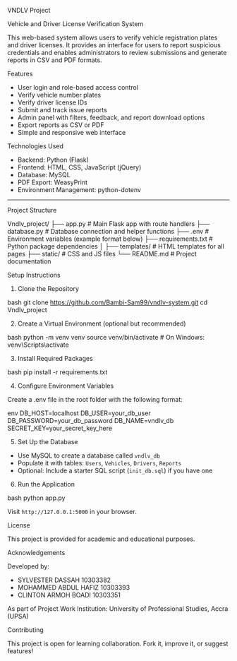 VNDLV Project

Vehicle and Driver License Verification System

This web-based system allows users to verify vehicle registration plates and driver licenses. It provides an interface for users to report suspicious credentials and enables administrators to review submissions and generate reports in CSV and PDF formats.



Features

-  User login and role-based access control
-  Verify vehicle number plates
-  Verify driver license IDs
-  Submit and track issue reports
-  Admin panel with filters, feedback, and report download options
-  Export reports as CSV or PDF
-  Simple and responsive web interface



Technologies Used

- Backend: Python (Flask)
- Frontend: HTML, CSS, JavaScript (jQuery)
- Database: MySQL
- PDF Export: WeasyPrint
- Environment Management: python-dotenv

---

Project Structure


Vndlv_project/
├── app.py                # Main Flask app with route handlers
├── database.py           # Database connection and helper functions
├── .env                  # Environment variables (example format below)
├── requirements.txt      # Python package dependencies
│
├── templates/            # HTML templates for all pages
├── static/               # CSS and JS files
└── README.md             # Project documentation




 Setup Instructions

 1. Clone the Repository

bash
git clone https://github.com/Bambi-Sam99/vndlv-system.git
cd Vndlv_project


 2. Create a Virtual Environment (optional but recommended)

bash
python -m venv venv
source venv/bin/activate  # On Windows: venv\Scripts\activate


 3. Install Required Packages

bash
pip install -r requirements.txt


 4. Configure Environment Variables

Create a .env file in the root folder with the following format:

env
DB_HOST=localhost
DB_USER=your_db_user
DB_PASSWORD=your_db_password
DB_NAME=vndlv_db
SECRET_KEY=your_secret_key_here


5. Set Up the Database

- Use MySQL to create a database called `vndlv_db`
- Populate it with tables: `Users`, `Vehicles`, `Drivers`, `Reports`
- Optional: Include a starter SQL script (`init_db.sql`) if you have one

 6. Run the Application

bash
python app.py


Visit `http://127.0.0.1:5000` in your browser.


License

This project is provided for academic and educational purposes.


Acknowledgements

Developed by:
- SYLVESTER DASSAH  10303382
- MOHAMMED ABDUL HAFIZ 10303393
- CLINTON ARMOH BOADI 10303351

As part of Project Work 
Institution: University of Professional Studies, Accra (UPSA)


Contributing

This project is open for learning collaboration. Fork it, improve it, or suggest features!
